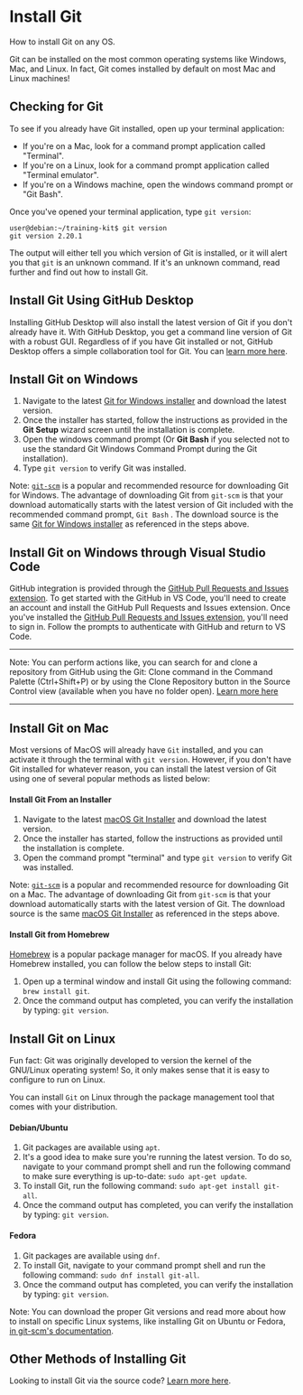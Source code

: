 # Install Git

How to install Git on any OS.

Git can be installed on the most common operating systems like Windows, Mac, and Linux. In fact, Git comes installed by default on most Mac and Linux machines!

## Checking for Git

To see if you already have Git installed, open up your terminal application:

- If you're on a Mac, look for a command prompt application called "Terminal".
- If you're on a Linux, look for a command prompt application called "Terminal emulator".
- If you're on a Windows machine, open the windows command prompt or "Git Bash".

Once you've opened your terminal application, type `git version`:

```shell
user@debian:~/training-kit$ git version
git version 2.20.1
```

The output will either tell you which version of Git is installed, or it will alert you that `git` is an unknown command. If it's an unknown command, read further and find out how to install Git.

## Install Git Using GitHub Desktop

Installing GitHub Desktop will also install the latest version of Git if you don't already have it. With GitHub Desktop, you get a command line version of Git with a robust GUI. Regardless of if you have Git installed or not, GitHub Desktop offers a simple collaboration tool for Git. You can [learn more here](https://desktop.github.com/).

## Install Git on Windows

1. Navigate to the latest [Git for Windows installer](https://gitforwindows.org/) and download the latest version.
2. Once the installer has started, follow the instructions as provided in the **Git Setup** wizard screen until the installation is complete.
3. Open the windows command prompt (Or **Git Bash** if you selected not to use the standard Git Windows Command Prompt during the Git installation).
4. Type `git version` to verify Git was installed.

Note: [`git-scm`](https://git-scm.com/download/win) is a popular and recommended resource for downloading Git for Windows. The advantage of downloading Git from `git-scm` is that your download automatically starts with the latest version of Git included with the recommended command prompt, `Git Bash` . The download source is the same [Git for Windows installer](https://gitforwindows.org/) as referenced in the steps above.

## Install Git on Windows through Visual Studio Code

GitHub integration is provided through the [GitHub Pull Requests and Issues extension](https://marketplace.visualstudio.com/items?itemName=GitHub.vscode-pull-request-github).
To get started with the GitHub in VS Code, you'll need to create an account and install the GitHub Pull Requests and Issues extension. 
Once you've installed the [GitHub Pull Requests and Issues extension](https://marketplace.visualstudio.com/items?itemName=GitHub.vscode-pull-request-github), you'll need to sign in. Follow the prompts to authenticate with GitHub and return to VS Code.


---

Note: You can perform actions like, you can search for and clone a repository from GitHub using the Git: Clone command in the Command Palette (Ctrl+Shift+P) or by using the Clone Repository button in the Source Control view (available when you have no folder open).
[Learn more here](https://code.visualstudio.com/docs/editor/github)

---

## Install Git on Mac

Most versions of MacOS will already have `Git` installed, and you can activate it through the terminal with `git version`. However, if you don't have Git installed for whatever reason, you can install the latest version of Git using one of several popular methods as listed below:

#### Install Git From an Installer

1. Navigate to the latest [macOS Git Installer](https://sourceforge.net/projects/git-osx-installer/files/git-2.23.0-intel-universal-mavericks.dmg/download?use_mirror=autoselect) and download the latest version.
2. Once the installer has started, follow the instructions as provided until the installation is complete.
3. Open the command prompt "terminal" and type `git version` to verify Git was installed.

Note: [`git-scm`](https://git-scm.com/download/mac) is a popular and recommended resource for downloading Git on a Mac. The advantage of downloading Git from `git-scm` is that your download automatically starts with the latest version of Git. The download source is the same [macOS Git Installer](https://sourceforge.net/projects/git-osx-installer/files/git-2.23.0-intel-universal-mavericks.dmg/download?use_mirror=autoselect) as referenced in the steps above.

#### Install Git from Homebrew

[Homebrew](https://brew.sh/) is a popular package manager for macOS. If you already have Homebrew installed, you can follow the below steps to install Git:

1. Open up a terminal window and install Git using the following command: `brew install git`.
2. Once the command output has completed, you can verify the installation by typing: `git version`.


## Install Git on Linux

Fun fact: Git was originally developed to version the kernel of the GNU/Linux operating system! So, it only makes sense that it is easy to configure to run on Linux.

You can install `Git` on Linux through the package management tool that comes with your distribution.

#### Debian/Ubuntu

1. Git packages are available using `apt`.
2. It's a good idea to make sure you're running the latest version. To do so, navigate to your command prompt shell and run the following command to make sure everything is up-to-date: `sudo apt-get update`.
3. To install Git, run the following command: `sudo apt-get install git-all`.
4. Once the command output has completed, you can verify the installation by typing: `git version`.

#### Fedora

1. Git packages are available using `dnf`.
2. To install Git, navigate to your command prompt shell and run the following command: `sudo dnf install git-all`.
3. Once the command output has completed, you can verify the installation by typing: `git version`.

Note: You can download the proper Git versions and read more about how to install on specific Linux systems, like installing Git on Ubuntu or Fedora, [in git-scm's documentation](https://git-scm.com/download/linux).

## Other Methods of Installing Git

Looking to install Git via the source code? [Learn more here](https://git-scm.com/book/en/v2/Getting-Started-Installing-Git).
